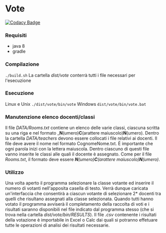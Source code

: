 Vote
====

[![Codacy Badge](https://api.codacy.com/project/badge/Grade/83fda9959b364515b3f0bce01f3f5277)](https://www.codacy.com/app/LiceoArzignano/vote?utm_source=github.com&amp;utm_medium=referral&amp;utm_content=liceoArzignano/vote&amp;utm_campaign=Badge_Grade)

### Requisiti
* java 8
* gradle

### Compilazione
```./build.sh```
La cartella _dist/vote_ conterrà tutti i file necessari per l'esecuzione

### Esecuzione
Linux e Unix
```./dist/vote/bin/vote```
Windows
```dist/vote/bin/vote.bat```

### Manutenzione elenco docenti/classi
Il file _DATA/Rooms.txt_ contiene un elenco delle varie classi, ciascuna scritta su una riga e nel formato _**N**(umero)**C**(arattere maiuscolo)**N**(umero).
Dentro la cartella _DATA/teachers_ devono essere collocati i file relativi ai docenti. Il file deve avere il nome nel formato CognomeNome.txt. È importante che ogni parola inizi con la lettera maiuscola. Dentro ciascuno di questi file vanno inserite le classi alle quali il docente è assegnato. Come per il file _Rooms.txt_, il formato deve essere _**N**(umero)**C**(arattere maiuscolo)**N**(umero)_.

### Utilizzo
Una volta aperto il programma selezionare la classe votante ed inserire il numero di votanti nell'apposita casella di testo. Verrà dunque caricata un'interfaccia che consentirà a ciascun votante di selezionare 2* docenti tra quelli che risultano assegnati alla classe selezionata. Quando tutti hanno votato il programma avviserà il completamento della raccolta di voti e i risultati saranno disponibili nel file indicato dal programma stesso (che si trova nella cartella _dist/vote/bin/RESULTS_). Il file _.csv_ contenente i risultati della votazione è importabile in Excel o Calc dai quali si potranno effetuare tutte le operazioni di analisi dei risultati necessarie.  



